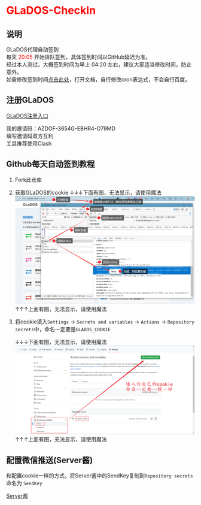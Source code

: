 # <font color="red">GLaDOS-CheckIn</font>

## 说明  
GLaDOS代理自动签到  
每天 <font color="red">20:05</font> 开始排队签到，具体签到时间以GitHub延迟为准。  
经过本人测试，大概签到时间为早上 04:20 左右，建议大家适当修改时间，防止意外。  
如需修改签到时间[点击此处](./.github/workflows/GLaDOS_CheckIn.yml)，打开文档，自行修改cron表达式，不会自行百度。  


## 注册GLaDOS  

[GLaDOS注册入口](https://github.com/glados-network/GLaDOS)  

我的邀请码：AZDOF-3654G-EBHR4-O79MD  
填写邀请码双方互利  
工具推荐使用Clash  


## Github每天自动签到教程  

1. Fork此仓库  
2. 获取GLaDOS的cookie
    ↓↓↓下面有图，无法显示，请使用魔法  
    ![](./GLaDOS/images/获取cookie.png)  
    ↑↑↑上面有图，无法显示，请使用魔法  


3. 将cookie填入`Settings` -> `Secrets and variables` -> `Actions` -> `Repository secrets`中，命名一定要是`GLADOS_COOKIE`  

    ↓↓↓下面有图，无法显示，请使用魔法  
    ![](./GLaDOS/images/配置cookie.png)  
    ↑↑↑上面有图，无法显示，请使用魔法  



## 配置微信推送(Server酱)  

和配置cookie一样的方式，将Server酱中的SendKey复制到`Repository secrets`命名为 `SendKey`  

[Server酱](https://sct.ftqq.com/)  
